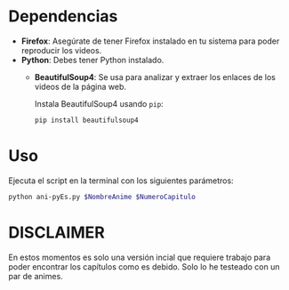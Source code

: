 # Dependencias
- **Firefox**: Asegúrate de tener Firefox instalado en tu sistema para poder reproducir los videos.
- **Python**: Debes tener Python instalado.
  - **BeautifulSoup4**: Se usa para analizar y extraer los enlaces de los videos de la página web.
  
    Instala BeautifulSoup4 usando `pip`:

    ```bash
    pip install beautifulsoup4
    ```
# Uso
Ejecuta el script en la terminal con los siguientes parámetros:
```bash
python ani-pyEs.py $NombreAnime $NumeroCapitulo
```

# DISCLAIMER
En estos momentos es solo una versión incial que requiere trabajo para poder encontrar los capítulos como es debido. Solo lo he testeado con un par de animes.
